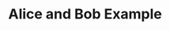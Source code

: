 <script src="wsd.js"></script>

# Alice and Bob Example

<sequence-diagram data="
title: My Title
alias: A->Alice
alias: B->Bob
A->B: Authentication Request\nLine 2\nLine 3
if: If : [Bob doesn't know Alice that well]
note right: B : Bob thinks about it
elif: Else : 
note right: B : Bob still thinks about it
end:
B->A: Authentication Response
A->A: Contemplates\nlife\nchoices
"></sequence-diagram>
